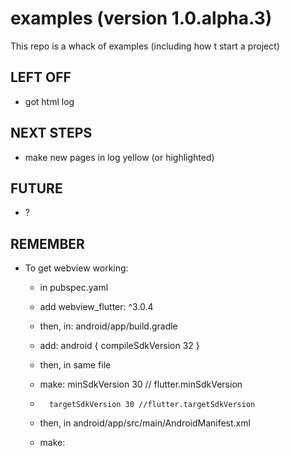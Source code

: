 # examples (version 1.0.alpha.3)
This repo is a whack of examples (including how t start a project)

## LEFT OFF
* got html log

## NEXT STEPS 
  * make new pages in log yellow (or highlighted)

## FUTURE
  * ?

## REMEMBER
* To get webview working:
    + in pubspec.yaml
    + add webview_flutter: ^3.0.4
    
    + then, in: android/app/build.gradle
    + add: android { compileSdkVersion 32 }
    + then, in same file
    + make: minSdkVersion 30 // flutter.minSdkVersion
    +       targetSdkVersion 30 //flutter.targetSdkVersion

    + then, in android/app/src/main/AndroidManifest.xml
    + make: <uses-permission android:name="android.permission.INTERNET"/>   

